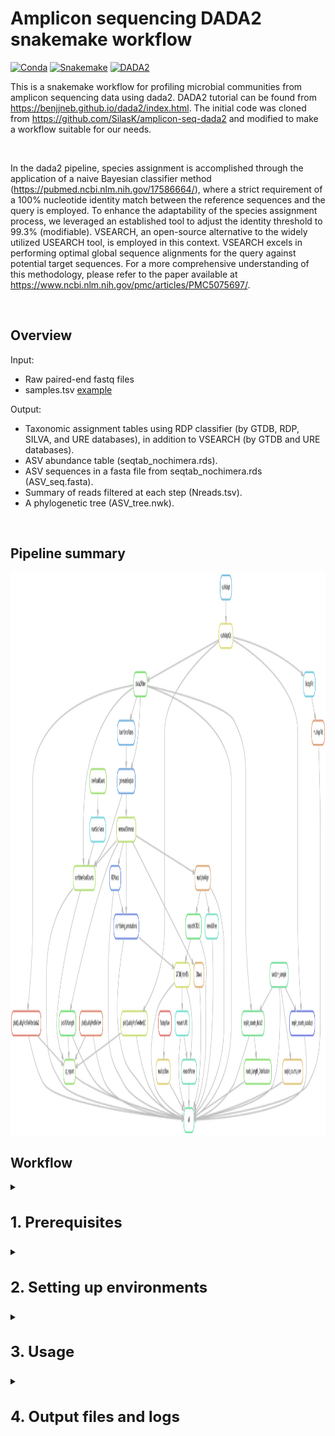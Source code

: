 
# Amplicon sequencing DADA2 snakemake workflow

[![Conda](https://img.shields.io/badge/conda-v4.14.0-lightgrey)](https://docs.conda.io/en/latest/)
[![Snakemake](https://img.shields.io/badge/snakemake-7.21.0.1-blue)](https://snakemake.bitbucket.io)
[![DADA2](https://img.shields.io/badge/DADA2-v1.26.0-orange)](https://benjjneb.github.io/dada2/index.html)


This is a snakemake workflow for profiling microbial communities from amplicon sequencing
data using dada2. DADA2 tutorial can be found from https://benjjneb.github.io/dada2/index.html. The initial code was cloned from https://github.com/SilasK/amplicon-seq-dada2 and modified to make a workflow suitable for our needs.

<br>

In the dada2 pipeline, species assignment is accomplished through the application of a naive Bayesian classifier method (https://pubmed.ncbi.nlm.nih.gov/17586664/), where a strict requirement of a 100% nucleotide identity match between the reference sequences and the query is employed. To enhance the adaptability of the species assignment process, we leveraged an established tool to adjust the identity threshold to 99.3% (modifiable).
VSEARCH, an open-source alternative to the widely utilized USEARCH tool, is employed in this context. VSEARCH excels in performing optimal global sequence alignments for the query against potential target sequences.
For a more comprehensive understanding of this methodology, please refer to the paper available at https://www.ncbi.nlm.nih.gov/pmc/articles/PMC5075697/.

<br>

## Overview

Input: 
* Raw paired-end fastq files
* samples.tsv [example](example_files/samples.tsv)

Output:

* Taxonomic assignment tables using RDP classifier (by GTDB, RDP, SILVA, and URE databases), in addition to VSEARCH (by GTDB and URE databases).
* ASV abundance table (seqtab_nochimera.rds).
* ASV sequences in a fasta file from seqtab_nochimera.rds (ASV_seq.fasta).
* Summary of reads filtered at each step (Nreads.tsv).
* A phylogenetic tree (ASV_tree.nwk).

<br> 

## Pipeline summary

<img src="dag.svg" width="1300" height="900">

<br> 

## Workflow

<details>
<summary><h3 style="font-size: 24px;">1. Prerequisites</h3></summary>
    
Please install the following tools before running this workflow. Please request an interactive session before starting the installation step by running the following command:

```bash
    salloc --mem=20G --time=05:00:00
```

conda (miniconda): https://conda.io/projects/conda/en/stable/user-guide/install/linux.html

snakemake: https://snakemake.readthedocs.io/en/stable/getting_started/installation.html

</details>


<details>
<summary><h3 style="font-size: 24px;">2. Setting up environments</h3></summary>

Next we need to set up a few environments to use in different steps of the pipeline.

#### 2.1. dada2 environment

To install r and dada2:

```bash
conda create -n dada2 -c conda-forge -c bioconda -c defaults --override-channels bioconductor-dada2
```

To activate the environment and install the required packages (dplyr, gridExtra, ggplot2, DECIPHER, Biostrings, limma) locally in R:

```bash
conda activate dada2
```

to open an R session within the dada2 environment type R, (dada2) [username@hostname ~]$ R


```bash
install.packages("gridExtra")


install.packages("ggplot2")

install.packages("dplyr")
    
if (!require("BiocManager", quietly = TRUE))
    install.packages("BiocManager")
BiocManager::install("DECIPHER")

BiocManager::install("Biostrings")

BiocManager::install("limma")
```

to quit R type q(), (dada2) [username@hostname ~]$ q()

```bash
conda deactivate
```

<br>

#### 2.2. QC environment

To install fastqc, multiQC, cutadapt, and seqkit tools for quality control in a new environment:

```bash
conda create --name QC
conda activate QC
conda install -c bioconda fastqc==0.11.9
conda install pip
pip install multiqc
pip install pandas==1.5.3
pip install cutadapt
conda install -c bioconda seqkit
conda deactivate
```

<br>

#### 2.3 fastree_mafft environment 

To create an environment for generating a phylogenetic tree and a fasta file of ASVs:

```bash
conda create -n fastree_mafft
conda activate fastree_mafft
conda install -c bioconda fasttree
conda deactivate
```

<br>

#### 2.4 rmd environment

```bash
conda create -n rmd
conda activate rmd
conda install -c conda-forge r-base
conda install -c conda-forge pandoc
```

to open an R session within the dada2 environment type R, (rmd) [username@hostname ~]$ R

```bash
install.packages('DT')
install.packages("ggplot2")
install.packages("dplyr")
```

to quit R type q(), (rmd) [username@hostname ~]$ q()

```bash
conda deactivate
```

<br>

#### 2.5 vsearch environment

```
conda create -n vsearch
conda activate vsearch
conda install -c "bioconda/label/cf201901" vsearch
conda deactivate
```

</details>
 

<details>
<summary><h3 style="font-size: 24px;">3. Usage</h3></summary> 

Then please follow these steps to set up and run the pipeline.

#### 3.1 Make sure that all the environments are set up and required packages are installed. To do so, after installing each package, you can run the tool name and the flag -h (i.g. fastqc -h) to see if it is installed.

#### 3.2 Navigate to your project directory and clone this repository into that directory using the following command:

```bash
git clone https://github.com/IMCBioinformatics/dada2_snakemake_workflow.git
```

#### 3.3 Use prepare.py script to generate the samples.tsv file as an input for this pipeline using the following command: 

```<DIR>``` is the location of the raw fastq files.

```bash
python utils/scripts/common/prepare.py <DIR>
```

#### 3.4 Make sure to configure the config.yaml file.

##### 3.4.1 modifying pipeline parameters:
  - path of the input directory
  - name and path of the output directory
  - Forward and reverse reads format

##### 3.4.2 modifying QC parameters:
  - primer sequences (if they are sequenced)
  - primer removal and quality trimming values
  
##### 3.4.3 modifying dada2 parameters:
  - DADA2 filter and trim thresholds
  - chimera removal method
  - number of reads for error rate learning

#### 3.5 Download the taxonomy databases from http://www2.decipher.codes/Downloads.html that you plan to use in utils/databases/ and consequently set the path for them in the config file.

#### 3.6 Once confident with all the parameters first run the snakemake dry run command to make sure that pipeline is working.
 
 ```bash
 snakemake -np
 ```
Then snakemake can be executed by the following bash script:
 
 ```bash
 sbatch dada2_sbatch.sh
 ```
</details>


<details>
<summary><h3 style="font-size: 24px;">4. Output files and logs</h3></summary> 
 
To make sure that the pipeline is run completely, we need to check the log and output files.

#### 4.1 Log files
All logs are placed in the logs directory. 
A copy of all snakemake files and logs will be copied to the output directory (output/snakemake_files/) as well to avoid rewritting them by upcoming re-runs.

<br>

#### 4.2 Important result files:


##### 4.2.1 output/dada2
   - seqtab_nochimeras.rds
   - Nreads.tsv

<br>

##### 4.2.2 output/taxonomy
   - GTDB_RDP.tsv
   - RDP_RDP.tsv
   - Silva_RDP.tsv
   - URE_RDP.tsv
   - Vsearch_output.tsv

<br>

##### 4.2.3 output/phylogeny    
   - ASV_seq.fasta
   - ASV_tree.nwk

<br>

##### 4.2.4 output/QC_html_report
   - qc_report.html
</details>
